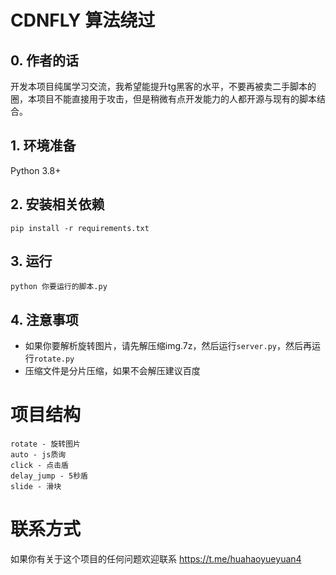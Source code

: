 # CDNFLY 算法绕过
## 0. 作者的话
开发本项目纯属学习交流，我希望能提升tg黑客的水平，不要再被卖二手脚本的圈，本项目不能直接用于攻击，但是稍微有点开发能力的人都开源与现有的脚本结合。
## 1. 环境准备
Python 3.8+
## 2. 安装相关依赖
```shell
pip install -r requirements.txt
```
## 3. 运行
```shell
python 你要运行的脚本.py
```
## 4. 注意事项
- 如果你要解析旋转图片，请先解压缩img.7z，然后运行`server.py`，然后再运行`rotate.py`
- 压缩文件是分片压缩，如果不会解压建议百度
# 项目结构
```
rotate - 旋转图片
auto - js质询
click - 点击盾
delay_jump - 5秒盾
slide - 滑块
```
# 联系方式
如果你有关于这个项目的任何问题欢迎联系
https://t.me/huahaoyueyuan4
